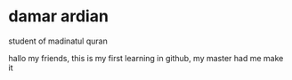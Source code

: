 # damar ardian
student of madinatul quran

hallo my friends, this is my first learning in github,
my master had me make it
